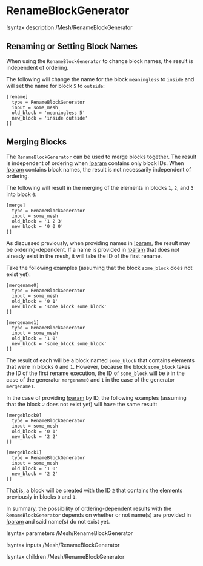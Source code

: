 # RenameBlockGenerator

!syntax description /Mesh/RenameBlockGenerator

## Renaming or Setting Block Names

When using the `RenameBlockGenerator` to change block names, the result is independent of ordering.

The following will change the name for the block `meaningless` to `inside` and will set the name for block `5` to `outside`:

```
[rename]
  type = RenameBlockGenerator
  input = some_mesh
  old_block = 'meaningless 5'
  new_block = 'inside outside'
[]
```

## Merging Blocks

The `RenameBlockGenerator` can be used to merge blocks together. The result is independent of ordering when [!param](/Mesh/RenameBlockGenerator/new_block) contains only block IDs. When [!param](/Mesh/RenameBlockGenerator/new_block) contains block names, the result is not necessarily independent of ordering.

The following will result in the merging of the elements in blocks `1`, `2`, and `3` into block `0`:

```
[merge]
  type = RenameBlockGenerator
  input = some_mesh
  old_block = '1 2 3'
  new_block = '0 0 0'
[]
```

As discussed previously, when providing names in [!param](/Mesh/RenameBlockGenerator/new_block), the result may be ordering-dependent. If a name is provided in [!param](/Mesh/RenameBlockGenerator/new_block) that does not already exist in the mesh, it will take the ID of the first rename.

Take the following examples (assuming that the block `some_block` does not exist yet):

```
[mergename0]
  type = RenameBlockGenerator
  input = some_mesh
  old_block = '0 1'
  new_block = 'some_block some_block'
[]
```

```
[mergename1]
  type = RenameBlockGenerator
  input = some_mesh
  old_block = '1 0'
  new_block = 'some_block some_block'
[]
```

The result of each will be a block named `some_block` that contains elements that were in blocks `0` and `1`. However, because the block `some_block` takes the ID of the first rename execution, the ID of `some_block` will be `0` in the case of the generator `mergename0` and `1` in the case of the generator `mergename1`.

In the case of providing [!param](/Mesh/RenameBlockGenerator/new_block) by ID, the following examples (assuming that the block `2` does not exist yet) will have the same result:

```
[mergeblock0]
  type = RenameBlockGenerator
  input = some_mesh
  old_block = '0 1'
  new_block = '2 2'
[]
```

```
[mergeblock1]
  type = RenameBlockGenerator
  input = some_mesh
  old_block = '1 0'
  new_block = '2 2'
[]
```

That is, a block will be created with the ID `2` that contains the elements previously in blocks `0` and `1`.

In summary, the possibility of ordering-dependent results with the `RenameBlockGenerator` depends on whether or not name(s) are provided in [!param](/Mesh/RenameBlockGenerator/new_block) and said name(s) do not exist yet.

!syntax parameters /Mesh/RenameBlockGenerator

!syntax inputs /Mesh/RenameBlockGenerator

!syntax children /Mesh/RenameBlockGenerator
